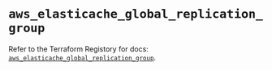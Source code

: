# `aws_elasticache_global_replication_group`

Refer to the Terraform Registory for docs: [`aws_elasticache_global_replication_group`](https://registry.terraform.io/providers/hashicorp/aws/5.16.0/docs/resources/elasticache_global_replication_group).
